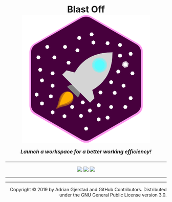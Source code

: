 <h1 align="center">
  Blast Off<br/>
  <img src="blast-off.png"></img><br/>
  <i style="font-size: 16px;">Launch a workspace for a better working efficiency!</i>
</h1>

---

<div align="center">
  <img src="https://img.shields.io/badge/Blast%20Off-0.1.0-orange?style=flat-square&cacheSeconds=3600"></img>
  <img src="https://img.shields.io/github/issues/AdrianGjerstad/blast-off?style=flat-square&cacheSeconds=60"></img>
  <img src="https://img.shields.io/github/license/AdrianGjerstad/blast-off?style=flat-square"></img>
</div>

----



----

<div align="right">Copyright &copy; 2019 by Adrian Gjerstad and GitHub Contributors. Distributed under the GNU General Public License version 3.0.</div>